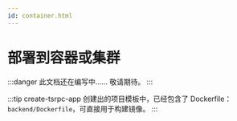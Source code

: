 ```yaml
---
id: container.html
---
```


# 部署到容器或集群

:::danger
此文档还在编写中…… 敬请期待。
:::

:::tip
create-tsrpc-app 创建出的项目模板中，已经包含了 Dockerfile：`backend/Dockerfile`，可直接用于构建镜像。
:::